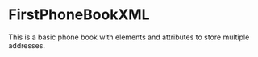# FirstPhoneBookXML
This is a basic phone book with elements and attributes to store multiple addresses.

